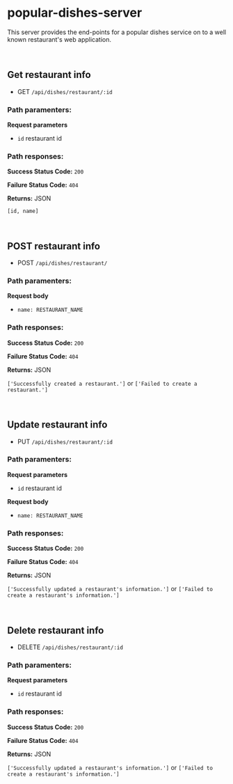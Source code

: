 # popular-dishes-server

This server provides the end-points for a popular dishes service on to a well known restaurant's web application.

&nbsp;
## Get restaurant info

* GET ```/api/dishes/restaurant/:id```

### Path paramenters:

**Request parameters**
* ```id``` restaurant id

### Path responses:
**Success Status Code:** `200`

**Failure Status Code:** `404`

**Returns:** JSON

```[id, name]```

&nbsp;
## POST restaurant info

* POST ```/api/dishes/restaurant/```

### Path paramenters:

**Request body**
* ```name: RESTAURANT_NAME``` 

### Path responses:
**Success Status Code:** `200`

**Failure Status Code:** `404`

**Returns:** JSON

```['Successfully created a restaurant.']``` or ```['Failed to create a restaurant.']```

&nbsp;
## Update restaurant info

* PUT ```/api/dishes/restaurant/:id```

### Path paramenters:

**Request parameters**
* ```id``` restaurant id

**Request body**
* ```name: RESTAURANT_NAME``` 

### Path responses:
**Success Status Code:** `200`

**Failure Status Code:** `404`

**Returns:** JSON

```['Successfully updated a restaurant's information.']``` or ```['Failed to create a restaurant's information.']```

&nbsp;
## Delete restaurant info

* DELETE ```/api/dishes/restaurant/:id```

### Path paramenters:

**Request parameters**
* ```id``` restaurant id

### Path responses:
**Success Status Code:** `200`

**Failure Status Code:** `404`

**Returns:** JSON

```['Successfully updated a restaurant's information.']``` or ```['Failed to create a restaurant's information.']```
